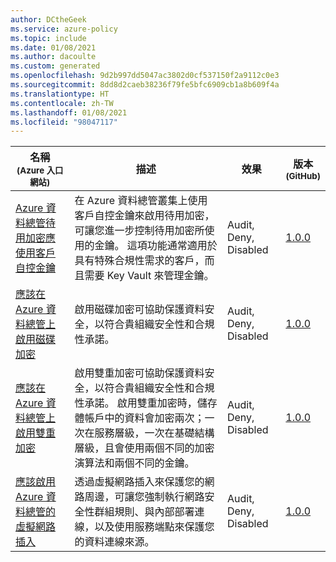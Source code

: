 ```yaml
---
author: DCtheGeek
ms.service: azure-policy
ms.topic: include
ms.date: 01/08/2021
ms.author: dacoulte
ms.custom: generated
ms.openlocfilehash: 9d2b997dd5047ac3802d0cf537150f2a9112c0e3
ms.sourcegitcommit: 8dd8d2caeb38236f79fe5bfc6909cb1a8b609f4a
ms.translationtype: HT
ms.contentlocale: zh-TW
ms.lasthandoff: 01/08/2021
ms.locfileid: "98047117"
---
```

|名稱<br /><sub>(Azure 入口網站)</sub> |描述 |效果 |版本<br /><sub>(GitHub)</sub> |
|---|---|---|---|
|[Azure 資料總管待用加密應使用客戶自控金鑰](https://portal.azure.com/#blade/Microsoft_Azure_Policy/PolicyDetailBlade/definitionId/%2Fproviders%2FMicrosoft.Authorization%2FpolicyDefinitions%2F81e74cea-30fd-40d5-802f-d72103c2aaaa) |在 Azure 資料總管叢集上使用客戶自控金鑰來啟用待用加密，可讓您進一步控制待用加密所使用的金鑰。 這項功能通常適用於具有特殊合規性需求的客戶，而且需要 Key Vault 來管理金鑰。 |Audit, Deny, Disabled |[1.0.0](https://github.com/Azure/azure-policy/blob/master/built-in-policies/policyDefinitions/Azure%20Data%20Explorer/ADX_CMK.json) |
|[應該在 Azure 資料總管上啟用磁碟加密](https://portal.azure.com/#blade/Microsoft_Azure_Policy/PolicyDetailBlade/definitionId/%2Fproviders%2FMicrosoft.Authorization%2FpolicyDefinitions%2Ff4b53539-8df9-40e4-86c6-6b607703bd4e) |啟用磁碟加密可協助保護資料安全，以符合貴組織安全性和合規性承諾。 |Audit, Deny, Disabled |[1.0.0](https://github.com/Azure/azure-policy/blob/master/built-in-policies/policyDefinitions/Azure%20Data%20Explorer/ADX_disk_encrypted.json) |
|[應該在 Azure 資料總管上啟用雙重加密](https://portal.azure.com/#blade/Microsoft_Azure_Policy/PolicyDetailBlade/definitionId/%2Fproviders%2FMicrosoft.Authorization%2FpolicyDefinitions%2Fec068d99-e9c7-401f-8cef-5bdde4e6ccf1) |啟用雙重加密可協助保護資料安全，以符合貴組織安全性和合規性承諾。 啟用雙重加密時，儲存體帳戶中的資料會加密兩次；一次在服務層級，一次在基礎結構層級，且會使用兩個不同的加密演算法和兩個不同的金鑰。 |Audit, Deny, Disabled |[1.0.0](https://github.com/Azure/azure-policy/blob/master/built-in-policies/policyDefinitions/Azure%20Data%20Explorer/ADX_doubleEncryption.json) |
|[應該啟用 Azure 資料總管的虛擬網路插入](https://portal.azure.com/#blade/Microsoft_Azure_Policy/PolicyDetailBlade/definitionId/%2Fproviders%2FMicrosoft.Authorization%2FpolicyDefinitions%2F9ad2fd1f-b25f-47a2-aa01-1a5a779e6413) |透過虛擬網路插入來保護您的網路周邊，可讓您強制執行網路安全性群組規則、與內部部署連線，以及使用服務端點來保護您的資料連線來源。 |Audit, Deny, Disabled |[1.0.0](https://github.com/Azure/azure-policy/blob/master/built-in-policies/policyDefinitions/Azure%20Data%20Explorer/ADX_VNET_configured.json) |
